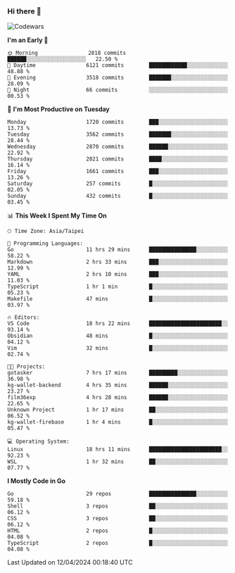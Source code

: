 ### Hi there 👋

![Codewars](https://www.codewars.com/users/omegaatt36/badges/small)

<!--START_SECTION:waka-->
**I'm an Early 🐤** 

```text
🌞 Morning                2818 commits        ██████░░░░░░░░░░░░░░░░░░░   22.50 % 
🌆 Daytime                6121 commits        ████████████░░░░░░░░░░░░░   48.88 % 
🌃 Evening                3518 commits        ███████░░░░░░░░░░░░░░░░░░   28.09 % 
🌙 Night                  66 commits          ░░░░░░░░░░░░░░░░░░░░░░░░░   00.53 % 
```
📅 **I'm Most Productive on Tuesday** 

```text
Monday                   1720 commits        ███░░░░░░░░░░░░░░░░░░░░░░   13.73 % 
Tuesday                  3562 commits        ███████░░░░░░░░░░░░░░░░░░   28.44 % 
Wednesday                2870 commits        ██████░░░░░░░░░░░░░░░░░░░   22.92 % 
Thursday                 2021 commits        ████░░░░░░░░░░░░░░░░░░░░░   16.14 % 
Friday                   1661 commits        ███░░░░░░░░░░░░░░░░░░░░░░   13.26 % 
Saturday                 257 commits         █░░░░░░░░░░░░░░░░░░░░░░░░   02.05 % 
Sunday                   432 commits         █░░░░░░░░░░░░░░░░░░░░░░░░   03.45 % 
```


📊 **This Week I Spent My Time On** 

```text
🕑︎ Time Zone: Asia/Taipei

💬 Programming Languages: 
Go                       11 hrs 29 mins      ███████████████░░░░░░░░░░   58.22 % 
Markdown                 2 hrs 33 mins       ███░░░░░░░░░░░░░░░░░░░░░░   12.99 % 
YAML                     2 hrs 10 mins       ███░░░░░░░░░░░░░░░░░░░░░░   11.03 % 
TypeScript               1 hr 1 min          █░░░░░░░░░░░░░░░░░░░░░░░░   05.23 % 
Makefile                 47 mins             █░░░░░░░░░░░░░░░░░░░░░░░░   03.97 % 

🔥 Editors: 
VS Code                  18 hrs 22 mins      ███████████████████████░░   93.14 % 
Obsidian                 48 mins             █░░░░░░░░░░░░░░░░░░░░░░░░   04.12 % 
Vim                      32 mins             █░░░░░░░░░░░░░░░░░░░░░░░░   02.74 % 

🐱‍💻 Projects: 
gotasker                 7 hrs 17 mins       █████████░░░░░░░░░░░░░░░░   36.98 % 
kg-wallet-backend        4 hrs 35 mins       ██████░░░░░░░░░░░░░░░░░░░   23.27 % 
film36exp                4 hrs 28 mins       ██████░░░░░░░░░░░░░░░░░░░   22.65 % 
Unknown Project          1 hr 17 mins        ██░░░░░░░░░░░░░░░░░░░░░░░   06.52 % 
kg-wallet-firebase       1 hr 4 mins         █░░░░░░░░░░░░░░░░░░░░░░░░   05.47 % 

💻 Operating System: 
Linux                    18 hrs 11 mins      ███████████████████████░░   92.23 % 
WSL                      1 hr 32 mins        ██░░░░░░░░░░░░░░░░░░░░░░░   07.77 % 
```

**I Mostly Code in Go** 

```text
Go                       29 repos            ███████████████░░░░░░░░░░   59.18 % 
Shell                    3 repos             ██░░░░░░░░░░░░░░░░░░░░░░░   06.12 % 
CSS                      3 repos             ██░░░░░░░░░░░░░░░░░░░░░░░   06.12 % 
HTML                     2 repos             █░░░░░░░░░░░░░░░░░░░░░░░░   04.08 % 
TypeScript               2 repos             █░░░░░░░░░░░░░░░░░░░░░░░░   04.08 % 
```




 Last Updated on 12/04/2024 00:18:40 UTC
<!--END_SECTION:waka-->

<!--
**omegaatt36/omegaatt36** is a ✨ _special_ ✨ repository because its `README.md` (this file) appears on your GitHub profile.

Here are some ideas to get you started:

- 🔭 I’m currently working on ...
- 🌱 I’m currently learning ...
- 👯 I’m looking to collaborate on ...
- 🤔 I’m looking for help with ...
- 💬 Ask me about ...
- 📫 How to reach me: ...
- 😄 Pronouns: ...
- ⚡ Fun fact: ...
-->
